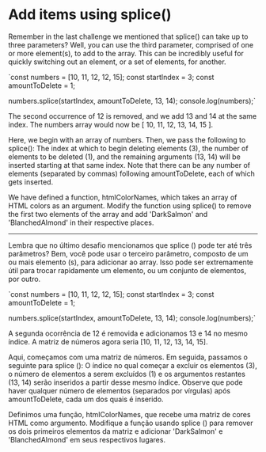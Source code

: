 # Add items using splice()

Remember in the last challenge we mentioned that splice() can take up to three parameters? Well, you can use the third parameter, comprised of one or more element(s), to add to the array. This can be incredibly useful for quickly switching out an element, or a set of elements, for another.

`const numbers = [10, 11, 12, 12, 15];
const startIndex = 3;
const amountToDelete = 1;

numbers.splice(startIndex, amountToDelete, 13, 14);
console.log(numbers);`

The second occurrence of 12 is removed, and we add 13 and 14 at the same index. The numbers array would now be [ 10, 11, 12, 13, 14, 15 ].

Here, we begin with an array of numbers. Then, we pass the following to splice(): The index at which to begin deleting elements (3), the number of elements to be deleted (1), and the remaining arguments (13, 14) will be inserted starting at that same index. Note that there can be any number of elements (separated by commas) following amountToDelete, each of which gets inserted.

We have defined a function, htmlColorNames, which takes an array of HTML colors as an argument. Modify the function using splice() to remove the first two elements of the array and add 'DarkSalmon' and 'BlanchedAlmond' in their respective places.

---

Lembra que no último desafio mencionamos que splice () pode ter até três parâmetros? Bem, você pode usar o terceiro parâmetro, composto de um ou mais elemento (s), para adicionar ao array. Isso pode ser extremamente útil para trocar rapidamente um elemento, ou um conjunto de elementos, por outro.

`const numbers = [10, 11, 12, 12, 15];
const startIndex = 3;
const amountToDelete = 1;

numbers.splice(startIndex, amountToDelete, 13, 14);
console.log(numbers);`

A segunda ocorrência de 12 é removida e adicionamos 13 e 14 no mesmo índice. A matriz de números agora seria [10, 11, 12, 13, 14, 15].

Aqui, começamos com uma matriz de números. Em seguida, passamos o seguinte para splice (): O índice no qual começar a excluir os elementos (3), o número de elementos a serem excluídos (1) e os argumentos restantes (13, 14) serão inseridos a partir desse mesmo índice. Observe que pode haver qualquer número de elementos (separados por vírgulas) após amountToDelete, cada um dos quais é inserido.

Definimos uma função, htmlColorNames, que recebe uma matriz de cores HTML como argumento. Modifique a função usando splice () para remover os dois primeiros elementos da matriz e adicionar 'DarkSalmon' e 'BlanchedAlmond' em seus respectivos lugares. 